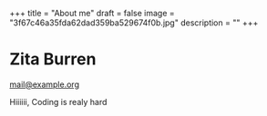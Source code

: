 +++
title = "About me"
draft = false
image = "3f67c46a35fda62dad359ba529674f0b.jpg"
description = ""
+++
# Zita Burren

mail@example.org

Hiiiiii, Coding is realy hard